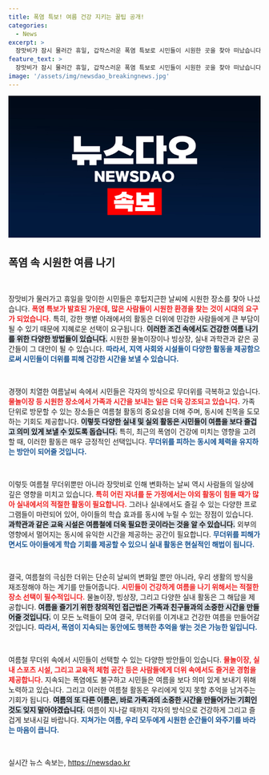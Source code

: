 ```yaml
---
title: 폭염 특보! 여름 건강 지키는 꿀팁 공개!
categories:
  - News
excerpt: >
  장맛비가 잠시 물러간 휴일, 갑작스러운 폭염 특보로 시민들이 시원한 곳을 찾아 떠났습니다. 물놀이장과 실내 관람 시설은 무더위를 피할 수 있는 인기 장소로 떠올랐습니다. 여름을 건강하게 나기 위한 다양한 방식이 주목받는 가운데, 여러분은 어떤 선택을 하셨나요?
feature_text: >
  장맛비가 잠시 물러간 휴일, 갑작스러운 폭염 특보로 시민들이 시원한 곳을 찾아 떠났습니다. 물놀이장과 실내 관람 시설은 무더위를 피할 수 있는 인기 장소로 떠올랐습니다. 여름을 건강하게 나기 위한 다양한 방식이 주목받는 가운데, 여러분은 어떤 선택을 하셨나요?
image: '/assets/img/newsdao_breakingnews.jpg'
---
```


<p><img src="/assets/img/newsdao_breakingnews.jpg" alt="pcversion 속보" /></p>



<h2 data-ke-size="size26">폭염 속 시원한 여름 나기</h2>

<p data-ke-size="size16">&nbsp;</p>

<p>장맛비가 물러가고 휴일을 맞이한 시민들은 후텁지근한 날씨에 시원한 장소를 찾아 나섰습니다. <b><span style="color: #ee2323;">폭염 특보가 발효된 가운데, 많은 사람들이 시원한 환경을 찾는 것이 시대의 요구가 되었습니다.</span></b> 특히, 강한 햇볕 아래에서의 활동은 더위에 민감한 사람들에게 큰 부담이 될 수 있기 때문에 지혜로운 선택이 요구됩니다. <b><span style="background-color: #21538527;">이러한 조건 속에서도 건강한 여름 나기를 위한 다양한 방법들이 있습니다.</span></b> 시원한 물놀이장이나 빙상장, 실내 과학관과 같은 공간들이 그 대안이 될 수 있습니다. <b><span style="color: #1a5490;">따라서, 지역 사회와 시설들이 다양한 활동을 제공함으로써 시민들이 더위를 피해 건강한 시간을 보낼 수 있습니다.</span></b></p>

<p data-ke-size="size16">&nbsp;</p>

<p>경쟁이 치열한 여름날씨 속에서 시민들은 각자의 방식으로 무더위를 극복하고 있습니다. <b><span style="color: #ee2323;">물놀이장 등 시원한 장소에서 가족과 시간을 보내는 일은 더욱 강조되고 있습니다.</span></b> 가족 단위로 방문할 수 있는 장소들은 여름철 활동의 중요성을 더해 주며, 동시에 친목을 도모하는 기회도 제공합니다. <b><span style="background-color: #21538527;">이렇듯 다양한 실내 및 실외 활동은 시민들이 여름을 보다 즐겁고 의미 있게 보낼 수 있도록 돕습니다.</span></b> 특히, 최근의 폭염이 건강에 미치는 영향을 고려할 때, 이러한 활동은 매우 긍정적인 선택입니다. <b><span style="color: #1a5490;">무더위를 피하는 동시에 체력을 유지하는 방안이 되어줄 것입니다.</span></b></p>

<p data-ke-size="size16">&nbsp;</p>

<p>이렇듯 여름철 무더위뿐만 아니라 장맛비로 인해 변화하는 날씨 역시 사람들의 일상에 깊은 영향을 미치고 있습니다. <b><span style="color: #ee2323;">특히 어린 자녀를 둔 가정에서는 야외 활동이 힘들 때가 많아 실내에서의 적절한 활동이 필요합니다.</span></b> 그러나 실내에서도 즐길 수 있는 다양한 프로그램들이 마련되어 있어, 아이들의 학습 효과를 동시에 누릴 수 있는 장점이 있습니다. <b><span style="background-color: #21538527;">과학관과 같은 교육 시설은 여름철에 더욱 필요한 곳이라는 것을 알 수 있습니다.</span></b> 외부의 영향에서 멀어지는 동시에 유익한 시간을 제공하는 공간이 필요합니다. <b><span style="color: #1a5490;">무더위를 피해가면서도 아이들에게 학습 기회를 제공할 수 있으니 실내 활동은 현실적인 해법이 됩니다.</span></b></p>

<p data-ke-size="size16">&nbsp;</p>

<p>결국, 여름철의 극심한 더위는 단순히 날씨의 변화일 뿐만 아니라, 우리 생활의 방식을 재조정해야 하는 계기를 만들어줍니다. <b><span style="color: #ee2323;">시민들이 건강하게 여름을 나기 위해서는 적절한 장소 선택이 필수적입니다.</span></b> 물놀이장, 빙상장, 그리고 다양한 실내 활동은 그 해답을 제공합니다. <b><span style="background-color: #21538527;">여름을 즐기기 위한 창의적인 접근법은 가족과 친구들과의 소중한 시간을 만들어줄 것입니다.</span></b> 이 모든 노력들이 모여 결국, 무더위를 이겨내고 건강한 여름을 만들어갈 것입니다. <b><span style="color: #1a5490;">따라서, 폭염이 지속되는 동안에도 행복한 추억을 쌓는 것은 가능한 일입니다.</span></b></p>

<p data-ke-size="size16">&nbsp;</p>

<p>여름철 무더위 속에서 시민들이 선택할 수 있는 다양한 방안들이 있습니다. <b><span style="color: #ee2323;">물놀이장, 실내 스포츠 시설, 그리고 교육적 체험 공간 등은 사람들에게 더위 속에서도 즐거운 경험을 제공합니다.</span></b> 지속되는 폭염에도 불구하고 시민들은 여름을 보다 의미 있게 보내기 위해 노력하고 있습니다. 그리고 이러한 여름철 활동은 우리에게 잊지 못할 추억을 남겨주는 기회가 됩니다. <b><span style="background-color: #21538527;">여름의 또 다른 이름은, 바로 가족과의 소중한 시간을 만들어가는 기회인 것도 잊지 말아야겠습니다.</span></b> 여름이 지나갈 때까지 각자의 방식으로 건강하게 그리고 즐겁게 보내시길 바랍니다. <b><span style="color: #1a5490;">지쳐가는 여름, 우리 모두에게 시원한 순간들이 와주기를 바라는 마음이 큽니다.</span></b></p>

<p data-ke-size="size16">&nbsp;</p>


실시간 뉴스 속보는, <a href="https://newsdao.kr" rel="dofollow">https://newsdao.kr</a>



